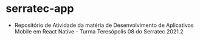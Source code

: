 # serratec-app

* Repositório de Atividade da matéria de Desenvolvimento de Aplicativos Mobile em React Native - Turma Teresópolis 08 do Serratec 2021.2
